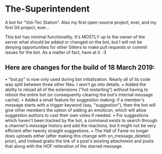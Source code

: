 # The-Superintendent
A bot for "Voli-Tec Station". Also my first open-source project, ever, and my first Git project, ever...

This bot has minimal functionality. It's MOSTLY up to the owner of the server what should be added or changed on the bot, but I will not be denying opportunities for other Gitters to make pull requests or commit issues for the bot. As a matter of fact, have at it. :3

## Here are changes for the build of 18 March 2019:
  • "bot.py" is now only used during bot initialization. Nearly all of its code was split between three other files. I won't go into details.
  • Added the ability to reload all of the extensions ("hot restarting") without having to reboot the entire bot (or consequently clearing the bot's internal message cache).
  • Added a small feature for suggestion making: if a member's message starts with a trigger keyword (say, "suggestion"), then the bot will give other members the option of adding an emoticon, which will allow suggestion authors to cast their own votes if needed.
  • For suggestions which haven't been tracked by the bot, a command exists to search through a channel's message history and add the reactions, but it might not be very efficient after twenty straight suggestions.
  • The Hall of Fame no longer does uploads either (after making this change with on_message_delete() prior), and instead grabs the link of a post's existing attachment and posts that along with the HOF reiteration of the starred message.
